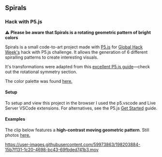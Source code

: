 ## Spirals
### Hack with P5.js

⚠️ **Please be aware that Spirals is a rotating geometric pattern of bright colors** 

Spirals is a small code-to-art project made with [P5.js](https://p5js.org) for [Global Hack Week's](https://ghw.mlh.io/oct) hack with P5.js challenge. It allows the generation of 6 different spiralling patterns to create interesting visuals.

It's transformations were adapted from this [excellent P5.js guide](https://genekogan.com/code/p5js-transformations/)—check out the rotational symmetry section.

The color palette was found [here.](https://coolors.co/palette/ffadad-ffd6a5-fdffb6-caffbf-9bf6ff-a0c4ff-bdb2ff-ffc6ff-fffffc)

#### Setup
To setup and view this project in the browser I used the p5.vscode and Live Server VSCode extensions. For alternatives, see the P5.js [Get Started](https://p5js.org/get-started/) guide.

#### Examples
The clip below features a **high-contrast moving geometric pattern**. Still photos [here.](./examples)

https://user-images.githubusercontent.com/59973863/198203884-15b7f131-1c20-4698-bc43-69fbded741b3.mov

